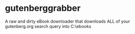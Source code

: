 # gutenberggrabber
A raw and dirty eBook downloader that downloads ALL of your gutenberg.org search query into C:\ebooks
